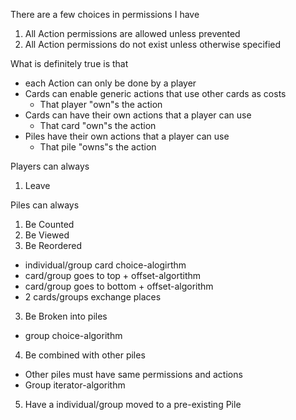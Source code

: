 There are a few choices in permissions I have

1) All Action permissions are allowed unless prevented
2) All Action permissions do not exist unless otherwise specified

What is definitely true is that
- each Action can only be done by a player
- Cards can enable generic actions that use other cards as costs
  - That player "own"s the action
- Cards can have their own actions that a player can use
  - That card "own"s the action
- Piles have their own actions that a player can use
  - That pile "owns"s the action

Players can always
1) Leave

Piles can always
1. Be Counted
2. Be Viewed
3. Be Reordered
  - individual/group card choice-alogirthm
  - card/group goes to top + offset-algortithm
  - card/group goes to bottom + offset-algorithm
  - 2 cards/groups exchange places
3. Be Broken into piles
  - group choice-algorithm
4. Be combined with other piles
  - Other piles must have same permissions and actions
  - Group iterator-algorithm
5. Have a individual/group moved to a pre-existing Pile

